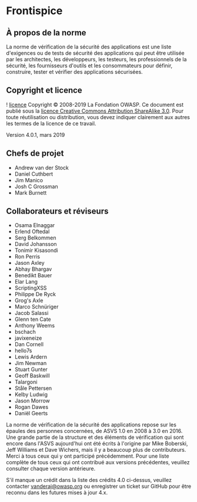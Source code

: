 # Frontispice

## À propos de la norme

La norme de vérification de la sécurité des applications est une liste d'exigences ou de tests de sécurité des applications qui peut être utilisée par les architectes, les développeurs, les testeurs, les professionnels de la sécurité, les fournisseurs d'outils et les consommateurs pour définir, construire, tester et vérifier des applications sécurisées.

## Copyright et licence

! [licence](../images/license.png)
Copyright © 2008-2019 La Fondation OWASP. Ce document est publié sous la [licence Creative Commons Attribution ShareAlike 3.0](https://creativecommons.org/licenses/by-sa/3.0/). Pour toute réutilisation ou distribution, vous devez indiquer clairement aux autres les termes de la licence de ce travail.

Version 4.0.1, mars 2019

## Chefs de projet

- Andrew van der Stock
- Daniel Cuthbert
- Jim Manico
- Josh C Grossman
- Mark Burnett

## Collaborateurs et réviseurs

- Osama Elnaggar
- Erlend Oftedal
- Serg Belkommen
- David Johansson
- Tonimir Kisasondi
- Ron Perris
- Jason Axley
- Abhay Bhargav
- Benedikt Bauer
- Elar Lang
- ScriptingXSS
- Philippe De Ryck
- Grog's Axle
- Marco Schnüriger
- Jacob Salassi
- Glenn ten Cate
- Anthony Weems
- bschach
- javixeneize
- Dan Cornell
- hello7s
- Lewis Ardern
- Jim Newman
- Stuart Gunter
- Geoff Baskwill
- Talargoni
- Ståle Pettersen
- Kelby Ludwig
- Jason Morrow
- Rogan Dawes
- Daniël Geerts

La norme de vérification de la sécurité des applications repose sur les épaules des personnes concernées, de ASVS 1.0 en 2008 à 3.0 en 2016. Une grande partie de la structure et des éléments de vérification qui sont encore dans l'ASVS aujourd'hui ont été écrits à l'origine par Mike Boberski, Jeff Williams et Dave Wichers, mais il y a beaucoup plus de contributeurs. Merci à tous ceux qui y ont participé précédemment. Pour une liste complète de tous ceux qui ont contribué aux versions précédentes, veuillez consulter chaque version antérieure.

S'il manque un crédit dans la liste des crédits 4.0 ci-dessus, veuillez contacter vanderaj@owasp.org ou enregistrer un ticket sur GitHub pour être reconnu dans les futures mises à jour 4.x.

